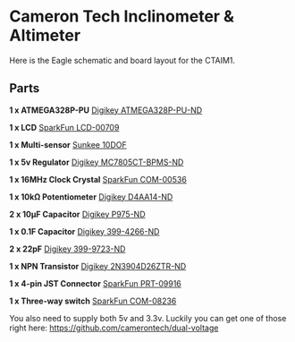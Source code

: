 Cameron Tech Inclinometer & Altimeter
=====================================
Here is the Eagle schematic and board layout for the CTAIM1.

Parts
-----

**1 x ATMEGA328P-PU** [Digikey ATMEGA328P-PU-ND](http://www.digikey.com/product-detail/en/ATMEGA328P-PU/ATMEGA328P-PU-ND/1914589)

**1 x LCD** [SparkFun LCD-00709](https://www.sparkfun.com/products/709)

**1 x Multi-sensor** [Sunkee 10DOF](http://www.amazon.com/Attitude-Indicator-L3G4200D-ADXL345-HMC5883L/dp/B00CD239UG)

**1 x 5v Regulator** [Digikey MC7805CT-BPMS-ND]( http://www.digikey.com/product-search/en?WT.z_header=search_go&lang=en&site=us&keywords=mc7805ct-bpms-nd&x=-1136&y=-51&formaction=on)

**1 x 16MHz Clock Crystal** [SparkFun COM-00536](https://www.sparkfun.com/products/536)

**1 x 10kΩ Potentiometer** [Digikey D4AA14-ND](http://www.digikey.com/product-search/en?WT.z_header=search_go&lang=en&site=us&keywords=D4AA14-ND&x=-1136&y=-51&formaction=on)

**2 x 10µF Capacitor** [Digikey P975-ND](http://www.digikey.com/product-search/en/capacitors/aluminum-capacitors/131081?k=p975-ND)

**1 x 0.1F Capacitor** [Digikey 399-4266-ND](http://www.digikey.com/product-search/en?WT.z_header=search_go&lang=en&site=us&keywords=399-4266-ND&x=-1151&y=-51&formaction=on)

**2 x 22pF** [Digikey 399-9723-ND](http://www.digikey.com/product-detail/en/C315C220K5G5TA/399-9723-ND/3726119)

**1 x NPN Transistor** [Digikey 2N3904D26ZTR-ND](http://www.digikey.com/product-detail/en/2N3904TFR/2N3904D26ZTR-ND/458818)

**1 x 4-pin JST Connector** [SparkFun PRT-09916](https://www.sparkfun.com/products/9916)

**1 x Three-way switch** [SparkFun COM-08236](https://www.sparkfun.com/products/8236)

You also need to supply both 5v and 3.3v. Luckily you can get one of those right
here: https://github.com/camerontech/dual-voltage
